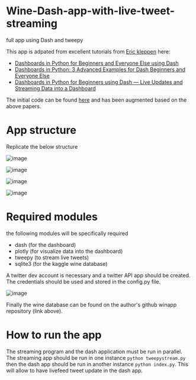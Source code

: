 # Wine-Dash-app-with-live-tweet-streaming
full app using Dash and tweepy


This app is adpated from excellent tutorials from [Eric kleppen](https://github.com/bendgame) here:
- [Dashboards in Python for Beginners and Everyone Else using Dash](https://medium.com/swlh/dashboards-in-python-for-beginners-and-everyone-else-using-dash-f0a045a86644)
- [Dashboards in Python: 3 Advanced Examples for Dash Beginners and Everyone Else](https://medium.com/swlh/dashboards-in-python-3-advanced-examples-for-dash-beginners-and-everyone-else-b1daf4e2ec0a)
- [Dashboards in Python for Beginners using Dash — Live Updates and Streaming Data into a Dashboard](https://levelup.gitconnected.com/dashboards-in-python-for-beginners-using-dash-live-updates-and-streaming-data-into-a-dashboard-37660c1ba661)

The initial code can be found [here](https://github.com/bendgame/DashApp) and has been augmented based on the above papers.

# App structure

Replicate the below structure

![image](https://user-images.githubusercontent.com/68251051/128543968-7128835e-d1cb-4eac-b7f9-a39ebeba5ee2.png)

![image](https://user-images.githubusercontent.com/68251051/128544206-26afc150-16cc-4b4e-bdc8-53f715b2f75f.png)

![image](https://user-images.githubusercontent.com/68251051/128544248-40c921c3-8b13-4338-a07b-62e5d3e7209c.png)

![image](https://user-images.githubusercontent.com/68251051/128544294-3147c123-8bbd-468f-94f4-7cf29691d85b.png)

# Required modules
the following modules will be specifically required
- dash (for the dashboard)
- plotly (for visualize data into the dashboard)
- tweepy (to stream live tweets)
- sqlite3 (for the kaggle wine database)

A twitter dev account is necessary and a twitter API app should be created. The credentials should be used and stored in the config.py file.

![image](https://user-images.githubusercontent.com/68251051/128545257-2eed0d16-790c-4764-b3fc-8931bfb8a919.png)


Finally the wine database can be found on the author's github winapp repository (link above).

# How to run the app
The streaming program and the dash application must be run in parallel. The streaming app should be run in one instance `python tweepystream.py` then the dash app should be run in another instance `python index.py`.
This will allow to have livefeed tweet update in the dash app.


